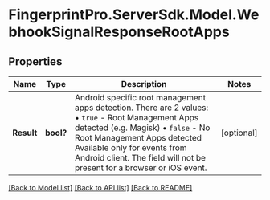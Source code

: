 # FingerprintPro.ServerSdk.Model.WebhookSignalResponseRootApps
## Properties

Name | Type | Description | Notes
------------ | ------------- | ------------- | -------------
**Result** | **bool?** | Android specific root management apps detection. There are 2 values: • `true` - Root Management Apps detected (e.g. Magisk) • `false` - No Root Management Apps detected Available only for events from Android client. The field will not be present for a browser or iOS event.  | [optional] 

[[Back to Model list]](../README.md#documentation-for-models) [[Back to API list]](../README.md#documentation-for-api-endpoints) [[Back to README]](../README.md)

